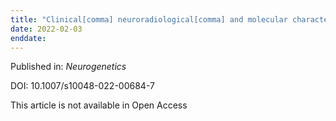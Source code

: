 ```yaml
---
title: "Clinical[comma] neuroradiological[comma] and molecular characterization of patients with atypical Zellweger spectrum disorder caused by PEX16 mutations: a case series."
date: 2022-02-03
enddate:
---
```


Published in: *Neurogenetics*

DOI: 10.1007/s10048-022-00684-7

This article is not available in Open Access



